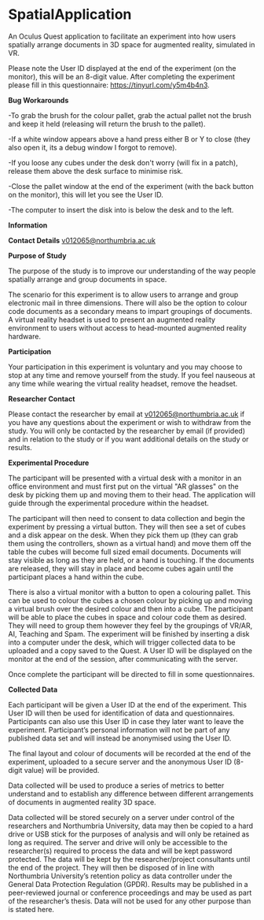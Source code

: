 # SpatialApplication

An Oculus Quest application to facilitate an experiment into how users spatially arrange documents in 3D space for augmented reality, simulated in VR.

Please note the User ID displayed at the end of the experiment (on the monitor), this will be an 8-digit value. After completing the experiment please fill in this questionnaire: https://tinyurl.com/y5m4b4n3.

**Bug Workarounds**

-To grab the brush for the colour pallet, grab the actual pallet not the brush and keep it held (releasing will return the brush to the pallet).

-If a white window appears above a hand press either B or Y to close (they also open it, its a debug window I forgot to remove).

-If you loose any cubes under the desk don't worry (will fix in a patch), release them above the desk surface to minimise risk.

-Close the pallet window at the end of the experiment (with the back button on the monitor), this will let you see the User ID.

-The computer to insert the disk into is below the desk and to the left.

**Information**

**Contact Details** v012065@northumbria.ac.uk

**Purpose of Study**

The purpose of the study is to improve our understanding of the way people spatially arrange and group documents in space.

The scenario for this experiment is to allow users to arrange and group electronic mail in three dimensions. There will also be the option to colour code documents as a secondary means to impart groupings of documents. A virtual reality headset is used to present an augmented reality environment to users without access to head-mounted augmented reality hardware.

**Participation**

Your participation in this experiment is voluntary and you may choose to stop at any time and remove yourself from the study. If you feel nauseous at any time while wearing the virtual reality headset, remove the headset.

**Researcher Contact**

Please contact the researcher by email at v012065@northumbria.ac.uk if you have any questions about the experiment or wish to withdraw from the study. You will only be contacted by the researcher by email (if provided) and in relation to the study or if you want additional details on the study or results.

**Experimental Procedure**

The participant will be presented with a virtual desk with a monitor in an office environment and must first put on the virtual "AR glasses" on the desk by picking them up and moving them to their head. The application will guide through the experimental procedure within the headset.

The participant will then need to consent to data collection and begin the experiment by pressing a virtual button. They will then see a set of cubes and a disk appear on the desk. When they pick them up (they can grab them using the controllers, shown as a virtual hand) and move them off the table the cubes will become full sized email documents. Documents will stay visible as long as they are held, or a hand is touching. If the documents are released, they will stay in place and become cubes again until the participant places a hand within the cube. 

There is also a virtual monitor with a button to open a colouring pallet. This can be used to colour the cubes a chosen colour by picking up and moving a virtual brush over the desired colour and then into a cube. The participant will be able to place the cubes in space and colour code them as desired. They will need to group them however they feel by the groupings of VR/AR, AI, Teaching and Spam. The experiment will be finished by inserting a disk into a computer under the desk, which will trigger collected data to be uploaded and a copy saved to the Quest. A User ID will be displayed on the monitor at the end of the session, after communicating with the server.

Once complete the participant will be directed to fill in some questionnaires.

**Collected Data**

Each participant will be given a User ID at the end of the experiment. This User ID will then be used for identification of data and questionnaires. Participants can also use this User ID in case they later want to leave the experiment. Participant’s personal information will not be part of any published data set and will instead be anonymised using the User ID.

The final layout and colour of documents will be recorded at the end of the experiment, uploaded to a secure server and the anonymous User ID (8-digit value) will be provided.

Data collected will be used to produce a series of metrics to better understand and to establish any difference between different arrangements of documents in augmented reality 3D space.

Data collected will be stored securely on a server under control of the researchers and Northumbria University, data may then be copied to a hard drive or USB stick for the purposes of analysis and will only be retained as long as required. The server and drive will only be accessible to the researcher(s) required to process the data and will be kept password protected. The data will be kept by the researcher/project consultants until the end of the project. They will then be disposed of in line with Northumbria University’s retention policy as data controller under the General Data Protection Regulation (GPDR). Results may be published in a peer-reviewed journal or conference proceedings and may be used as part of the researcher’s thesis. Data will not be used for any other purpose than is stated here.
